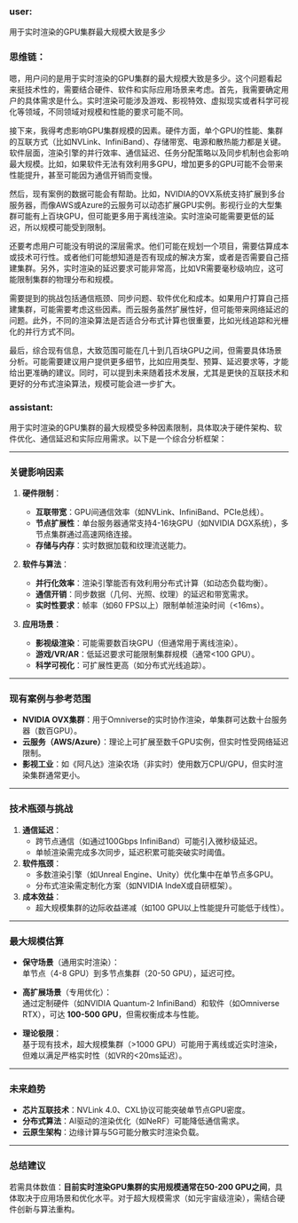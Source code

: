 ### user: 

用于实时渲染的GPU集群最大规模大致是多少

### 思维链：

嗯，用户问的是用于实时渲染的GPU集群的最大规模大致是多少。这个问题看起来挺技术性的，需要结合硬件、软件和实际应用场景来考虑。首先，我需要确定用户的具体需求是什么。实时渲染可能涉及游戏、影视特效、虚拟现实或者科学可视化等领域，不同领域对规模和性能的要求可能不同。

接下来，我得考虑影响GPU集群规模的因素。硬件方面，单个GPU的性能、集群的互联方式（比如NVLink、InfiniBand）、存储带宽、电源和散热能力都是关键。软件层面，渲染引擎的并行效率、通信延迟、任务分配策略以及同步机制也会影响最大规模。比如，如果软件无法有效利用多GPU，增加更多的GPU可能不会带来性能提升，甚至可能因为通信开销而变慢。

然后，现有案例的数据可能会有帮助。比如，NVIDIA的OVX系统支持扩展到多台服务器，而像AWS或Azure的云服务可以动态扩展GPU实例。影视行业的大型集群可能有上百块GPU，但可能更多用于离线渲染。实时渲染可能需要更低的延迟，所以规模可能受到限制。

还要考虑用户可能没有明说的深层需求。他们可能在规划一个项目，需要估算成本或技术可行性。或者他们可能想知道是否有现成的解决方案，或者是否需要自己搭建集群。另外，实时渲染的延迟要求可能非常高，比如VR需要毫秒级响应，这可能限制集群的物理分布和规模。

需要提到的挑战包括通信瓶颈、同步问题、软件优化和成本。如果用户打算自己搭建集群，可能需要考虑这些因素。而云服务虽然扩展性好，但可能带来网络延迟的问题。此外，不同的渲染算法是否适合分布式计算也很重要，比如光线追踪和光栅化的并行方式不同。

最后，综合现有信息，大致范围可能在几十到几百块GPU之间，但需要具体场景分析。可能需要建议用户提供更多细节，比如应用类型、预算、延迟要求等，才能给出更准确的建议。同时，可以提到未来随着技术发展，尤其是更快的互联技术和更好的分布式渲染算法，规模可能会进一步扩大。

### assistant: 

用于实时渲染的GPU集群的最大规模受多种因素限制，具体取决于硬件架构、软件优化、通信延迟和实际应用需求。以下是一个综合分析框架：

---

### **关键影响因素**
1. **硬件限制**：
   - **互联带宽**：GPU间通信效率（如NVLink、InfiniBand、PCIe总线）。
   - **节点扩展性**：单台服务器通常支持4-16块GPU（如NVIDIA DGX系统），多节点集群通过高速网络连接。
   - **存储与内存**：实时数据加载和纹理流送能力。

2. **软件与算法**：
   - **并行化效率**：渲染引擎能否有效利用分布式计算（如动态负载均衡）。
   - **通信开销**：同步数据（几何、光照、纹理）的延迟和带宽需求。
   - **实时性要求**：帧率（如60 FPS以上）限制单帧渲染时间（<16ms）。

3. **应用场景**：
   - **影视级渲染**：可能需要数百块GPU（但通常用于离线渲染）。
   - **游戏/VR/AR**：低延迟要求可能限制集群规模（通常<100 GPU）。
   - **科学可视化**：可扩展性更高（如分布式光线追踪）。

---

### **现有案例与参考范围**
- **NVIDIA OVX集群**：用于Omniverse的实时协作渲染，单集群可达数十台服务器（数百GPU）。
- **云服务（AWS/Azure）**：理论上可扩展至数千GPU实例，但实时性受网络延迟限制。
- **影视工业**：如《阿凡达》渲染农场（非实时）使用数万CPU/GPU，但实时渲染集群通常更小。

---

### **技术瓶颈与挑战**
1. **通信延迟**：
   - 跨节点通信（如通过100Gbps InfiniBand）可能引入微秒级延迟。
   - 单帧渲染需完成多次同步，延迟积累可能突破实时阈值。
2. **软件瓶颈**：
   - 多数渲染引擎（如Unreal Engine、Unity）优化集中在单节点多GPU。
   - 分布式渲染需定制化方案（如NVIDIA IndeX或自研框架）。
3. **成本效益**：
   - 超大规模集群的边际收益递减（如100 GPU以上性能提升可能低于线性）。

---

### **最大规模估算**
- **保守场景**（通用实时渲染）：  
  单节点（4-8 GPU）到多节点集群（20-50 GPU），延迟可控。
  
- **高扩展场景**（专用优化）：  
  通过定制硬件（如NVIDIA Quantum-2 InfiniBand）和软件（如Omniverse RTX），可达 **100-500 GPU**，但需权衡成本与性能。

- **理论极限**：  
  基于现有技术，超大规模集群（>1000 GPU）可能用于离线或近实时渲染，但难以满足严格实时性（如VR的<20ms延迟）。

---

### **未来趋势**
- **芯片互联技术**：NVLink 4.0、CXL协议可能突破单节点GPU密度。
- **分布式算法**：AI驱动的渲染优化（如NeRF）可能降低通信需求。
- **云原生架构**：边缘计算与5G可能分散实时渲染负载。

---

### **总结建议**
若需具体数值：**目前实时渲染GPU集群的实用规模通常在50-200 GPU之间**，具体取决于应用场景和优化水平。对于超大规模需求（如元宇宙级渲染），需结合硬件创新与算法重构。
